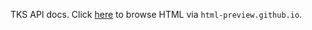 TKS API docs. Click [here](https://html-preview.github.io/?url=https://github.com/bsp2/tks/blob/main/apidocs/ee/nsp_default.html) to browse HTML via `html-preview.github.io`.

